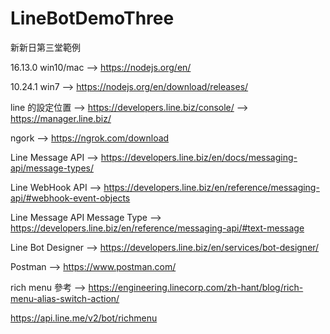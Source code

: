 # LineBotDemoThree
新新日第三堂範例

16.13.0 win10/mac --> https://nodejs.org/en/

10.24.1 win7 --> https://nodejs.org/en/download/releases/

line 的設定位置 --> https://developers.line.biz/console/ --> https://manager.line.biz/

ngork --> https://ngrok.com/download

Line Message API --> https://developers.line.biz/en/docs/messaging-api/message-types/

Line WebHook API --> https://developers.line.biz/en/reference/messaging-api/#webhook-event-objects

Line Message API Message Type --> https://developers.line.biz/en/reference/messaging-api/#text-message

Line Bot Designer --> https://developers.line.biz/en/services/bot-designer/

Postman --> https://www.postman.com/

rich menu 參考 --> https://engineering.linecorp.com/zh-hant/blog/rich-menu-alias-switch-action/



https://api.line.me/v2/bot/richmenu
